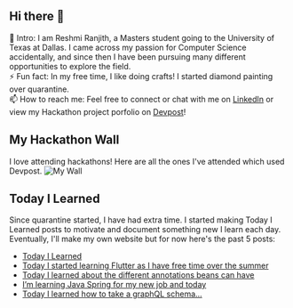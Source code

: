 ## Hi there 👋

🔭  Intro: I am Reshmi Ranjith, a Masters student going to the University of Texas at Dallas. I came across my passion for Computer Science accidentally, and since then I have been pursuing many different opportunities to explore the field.
<br/> ⚡ Fun fact: In my free time, I like doing crafts! I started diamond painting over quarantine.
<br/>📫  How to reach me: Feel free to connect or chat with me on [LinkedIn](https://www.linkedin.com/in/reshmi-ranjith/) or view my Hackathon project porfolio on [Devpost](https://devpost.com/ReshmiCode)!

## My Hackathon Wall
I love attending hackathons! Here are all the ones I've attended which used Devpost.
![My Wall](https://idemoed.vercel.app/api/wall?username=ReshmiCode&pr=10)

## Today I Learned

Since quarantine started, I have had extra time. I started making Today I Learned posts to motivate and document something new I learn each day. Eventually, I'll make my own website but for now here's the past 5 posts:

<!-- BLOG-POST-LIST:START -->
- [Today I Learned](https://simplyprogramming.tumblr.com/post/688410852274143233)
- [Today I started learning Flutter as I have free time over the summer](https://simplyprogramming.tumblr.com/post/686871122356191232)
- [Today I learned about the different annotations beans can have](https://simplyprogramming.tumblr.com/post/661958123846844416)
- [I’m learning Java Spring for my new job and today](https://simplyprogramming.tumblr.com/post/661317186515877888)
- [Today I learned how to take a graphQL schema...](https://simplyprogramming.tumblr.com/post/658071426625142784)
<!-- BLOG-POST-LIST:END -->
